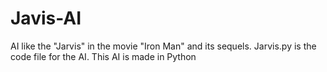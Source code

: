 # Javis-AI
AI like the "Jarvis" in the movie "Iron Man" and its sequels.
Jarvis.py is the code file for the AI.
This AI is made in Python

